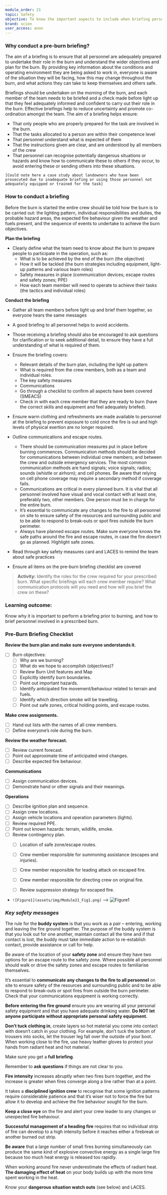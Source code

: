 ```yaml
---
module_order: 21
topic: Safety
objective: To know the important aspects to include when briefing personnel prior to a prescribed burn.
brand: scion
user_access: anon
---
```

### Why conduct a pre-burn briefing?

The aim of a briefing is to ensure that all personnel are adequately prepared to undertake their role in the burn and understand the wider objectives and plan for the burn. By providing key information about the conditions and operating environment they are being asked to work in, everyone is aware of the situation they will be facing, how this may change throughout the burn, and what actions they can take to keep themselves and others safe.

Briefings should be undertaken on the morning of the burn, and each member of the team needs to be briefed and a check made before light up that they feel adequately informed and confident to carry out their role in the burn.
Effective briefings help to reduce uncertainty and promote co-ordination amongst the team.
The aim of a briefing helps ensure:
*	That only people who are properly prepared for the task are involved in the burn.
*	That the tasks allocated to a person are within their competence level
*	That personnel understand what is expected of them
*	That the instructions given are clear, and are understood by all members of the crew
*	That personnel can recognise potentially dangerous situations or hazards and know how to communicate these to others if they occur, to avoid entering these or sending others into these situations.

`[Could note here a case study about landowners who have been prosecuted due to inadequate briefing or using those personnel not adequately equipped or trained for the task]`

### How to conduct a briefing
Before the burn is started the entire crew should be told how the burn is to be carried out: the lighting pattern, individual responsibilities and duties, the probable hazard areas, the expected fire behaviour given the weather and fuels present, and the sequence of events to undertake to achieve the burn objectives.

**Plan the briefing**
*	Clearly define what the team need to know about the burn to prepare people to participate in the operation, such as:
    *	What is to be achieved by the end of the burn (the objective)
    *	How it will be tackled (the burn strategies including equipment, light-up patterns and various team roles)
    *	Safety measures in place (communication devices; escape routes and safety zones; PPE)
    *	How each team member will need to operate to achieve their tasks (the tactics and individual roles)

**Conduct the briefing**
*	Gather all team members before light up and brief them together, so everyone hears the same messages
*	A good briefing to all personnel helps to avoid accidents. 
*	Those receiving a briefing should also be encouraged to ask questions for clarification or to seek additional detail, to ensure they have a full understanding of what is required of them.
*	Ensure the briefing covers:
    *	Relevant details of the burn plan, including the light up pattern
    *	What is required from the crew members, both as a team and individual roles. 
    *	The key safety measures
    *	Communications
    *	Go through a checklist to confirm all aspects have been covered (SMEACS)
    *	Check in with each crew member that they are ready to burn (have the correct skills and equipment and feel adequately briefed). 
*	Ensure warm clothing and refreshments are made available to personnel at the briefing to prevent exposure to cold once the fire is out and high levels of physical exertion are no longer required. 
*	Outline communications and escape routes.
    *	There should be communication measures put in place before burning commences. Communication methods should be decided for communications between individual crew members; and between the crew and outside emergency services. The most common communication methods are hand signals; voice signals; radios; sounds (whistle or airhorn); and cell phones. Be aware that relying on cell phone coverage may require a secondary method if coverage fails.
    *	Communications are critical in every planned burn. It is vital that all personnel involved have visual and vocal contact with at least one, preferably two, other members. One person must be in charge for the entire burn.
    *	It’s essential to communicate any changes to the fire to all personnel on site to ensure safety of the resources and surrounding public and to be able to respond to break-outs or spot fires outside the burn perimeter.
    *	Always have planned escape routes. Make sure everyone knows the safe paths around the fire and escape routes, in case the fire doesn’t go as planned. Highlight safe zones.

*	Read through key safety measures card and LACES to remind the team about safe practices
*	Ensure all items on the pre-burn briefing checklist are covered

> __Activity:__  Identify the roles for the crew required for your prescribed burn. What specific briefings will each crew member require? What communication protocols will you need and how will you brief the crew on these?


### Learning outcome: 

Know why it is important to perform a briefing prior to burning, and how to brief personnel involved in a prescribed burn.


### Pre-Burn Briefing Checklist

**Review the burn plan and make sure everyone understands it.**
-[ ] Burn objectives:
    -[ ] Why are we burning?
    -[ ] What do we hope to accomplish (objectives)?
    -[ ] Review Burn Unit features and Map
    -[ ] Explicitly identify burn boundaries.
    -[ ] Point out important hazards.
    -[ ] Identify anticipated fire movement/behaviour related to terrain and fuels.
    -[ ] Identify which direction smoke will be travelling.
    -[ ] Point out safe zones, critical holding points, and escape routes.

**Make crew assignments.**
-[ ] Hand out lists with the names of all crew members.
-[ ] Define everyone’s role during the burn.

**Review the weather forecast.**
-[ ]  Review current forecast.
-[ ] Point out approximate time of anticipated wind changes.
-[ ]  Describe expected fire behaviour.

**Communications**
-[ ]  Assign communication devices.
-[ ]  Demonstrate hand or other signals and their meanings.

**Operations**
-[ ] Describe ignition plan and sequence.
-[ ] Assign crew locations.
-[ ] Assign vehicle locations and operation parameters (lights).
-[ ] Review required PPE.
-[ ] Point out known hazards: terrain, wildlife, smoke.
-[ ] Review contingency plan.
    -[ ] Location of safe zone/escape routes.
    -[ ] Crew member responsible for summoning assistance (escapes and injuries).
    -[ ] Crew member responsible for leading attack on escaped fire.
    -[ ] Crew member responsible for directing crew on original fire.
    -[ ] Review suppression strategy for escaped fire.


- `![Figure1](assets/img/Module21_Fig1.png)` --> ![Figure1](assets/img/Module21_Fig1.png)


### _Key safety messages_

The rule for the **buddy system** is that you work as a pair – entering, working and leaving the fire ground together. The purpose of the buddy system is that you look out for one another, maintain contact all the time and if that contact is lost, the buddy must take immediate action to re-establish contact, provide assistance or call for help.

Be aware of the location of your **safety zone** and ensure they have two options for an escape route to the safety zone. Where possible all personnel should walk or drive the safety zones and escape routes to familiarise themselves.

It’s essential to **communicate any changes to the fire to all personnel** on site to ensure safety of the resources and surrounding public and to be able to respond to break-outs or spot fires from outside the burn perimeter. Check that your communications equipment is working correctly.

**Before entering the fire ground** ensure you are wearing all your personal safety equipment and that you have adequate drinking water. **Do NOT let anyone participate without appropriate personal safety equipment.**

**Don’t tuck clothing in**, create layers so hot material you come into contact with doesn’t catch in your clothing. For example, don’t tuck the bottom of trousers into socks, let the trouser leg fall over the outside of your boot. When working close to the fire, use heavy leather gloves to protect your hands from radiant heat and hot material.

Make sure you get a **full briefing**.

Remember to **ask questions** if things are not clear to you.

**Fire intensity** increases abruptly when two fires burn together, and the increase is greater when fires converge along a line rather than at a point.

It takes a **disciplined ignition crew** to recognise that some ignition patterns require considerable patience and that it’s wiser not to force the fire but allow it to develop and achieve the fire behaviour sought for the burn.

**Keep a close eye** on the fire and alert your crew leader to any changes or unexpected fire behaviour.

**Successful management of a heading fire** requires that no individual strip of fire can develop to a high intensity before it reaches either a firebreak or another burned out strip.

**Be aware** that a large number of small fires burning simultaneously can produce the same kind of explosive convective energy as a single large fire because too much heat energy is released too rapidly.

When working around fire never underestimate the effects of radiant heat. **The damaging effect of heat** on your body builds up with the more time spent working in the heat.

Know your **dangerous situation watch outs** (see below) and LACES.

